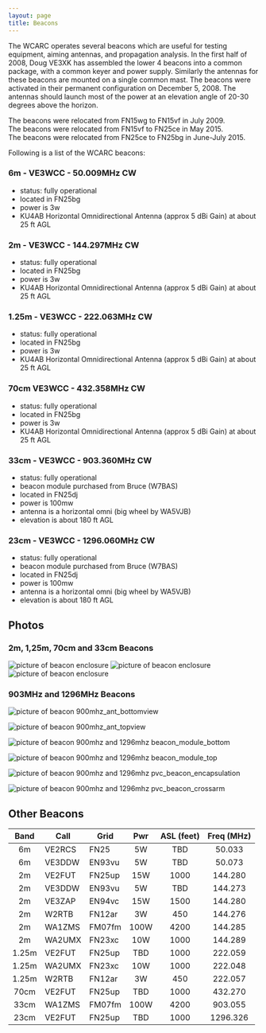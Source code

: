 ```yaml
---
layout: page
title: Beacons
---
```


The WCARC operates several beacons which are useful for testing equipment, aiming antennas, and propagation analysis.
In the first half of 2008, Doug VE3XK has assembled the lower 4 beacons into a common package, with a common keyer and
power supply. Similarly the antennas for these beacons are mounted on a single common mast. The beacons were activated
in their permanent configuration on December 5, 2008. The antennas should launch most of the power at an
elevation angle of 20-30 degrees above the horizon.

The beacons were relocated from FN15wg to FN15vf in July 2009.  
The beacons were relocated from FN15vf to FN25ce in May 2015.  
The beacons were relocated from FN25ce to FN25bg in June-July 2015.

Following is a list of the WCARC beacons:

### 6m - VE3WCC - 50.009MHz CW
* status: fully operational
* located in FN25bg
* power is 3w
* KU4AB Horizontal Omnidirectional Antenna (approx 5 dBi Gain) at about 25 ft AGL

### 2m - VE3WCC - 144.297MHz CW
* status: fully operational
* located in FN25bg
* power is 3w
* KU4AB Horizontal Omnidirectional Antenna (approx 5 dBi Gain) at about 25 ft AGL

### 1.25m - VE3WCC - 222.063MHz CW
* status: fully operational
* located in FN25bg
* power is 3w
* KU4AB Horizontal Omnidirectional Antenna (approx 5 dBi Gain) at about 25 ft AGL

### 70cm VE3WCC - 432.358MHz CW
* status: fully operational
* located in FN25bg
* power is 3w
* KU4AB Horizontal Omnidirectional Antenna (approx 5 dBi Gain) at about 25 ft AGL

### 33cm - VE3WCC - 903.360MHz CW
* status: fully operational
* beacon module purchased from Bruce (W7BAS)
* located in FN25dj
* power is 100mw
* antenna is a horizontal omni (big wheel by WA5VJB)
* elevation is about 180 ft AGL

### 23cm - VE3WCC - 1296.060MHz CW
* status: fully operational
* beacon module purchased from Bruce (W7BAS)
* located in FN25dj
* power is 100mw
* antenna is a horizontal omni (big wheel by WA5VJB)
* elevation is about 180 ft AGL

## Photos

### 2m, 1,25m, 70cm and 33cm Beacons

![picture of beacon enclosure](images/beaconants01.jpg)
![picture of beacon enclosure](images/beaconsontower01.jpg)
![picture of beacon enclosure](images/beaconenclosure01.jpg)

### 903MHz and 1296MHz Beacons

![picture of beacon 900mhz_ant_bottomview](images/900mhz_ant_bottom_01.jpg)

![picture of beacon 900mhz_ant_topview](images/900mhz_ant_top_01.jpg)

![picture of beacon 900mhz and 1296mhz beacon_module_bottom](images/beacon_module_bottom_01.jpg)

![picture of beacon 900mhz and 1296mhz beacon_module_top](images/beacon_module_top_01.jpg)

![picture of beacon 900mhz and 1296mhz pvc_beacon_encapsulation](images/pvc_beacon_encapsulation_01.jpg)

![picture of beacon 900mhz and 1296mhz pvc_beacon_crossarm](images/pvc_beacons_crossarm1.jpg)

## Other Beacons

| Band  | Call   | Grid   | Pwr  | ASL (feet) | Freq (MHz) |
|:-----:|--------|--------|:----:|:----------:|:----------:|
| 6m    | VE2RCS | FN25   | 5W   | TBD        | 50.033     |
| 6m    | VE3DDW | EN93vu | 5W   | TBD        | 50.073     |
| 2m    | VE2FUT | FN25up | 15W  | 1000       | 144.280    |
| 2m    | VE3DDW | EN93vu | 5W   | TBD        | 144.273    |
| 2m    | VE3ZAP | EN94vc | 15W  | 1500       | 144.280    |
| 2m    | W2RTB  | FN12ar | 3W   | 450        | 144.276    |
| 2m    | WA1ZMS | FM07fm | 100W | 4200       | 144.285    |
| 2m    | WA2UMX | FN23xc | 10W  | 1000       | 144.289    |
| 1.25m | VE2FUT | FN25up | TBD  | 1000       | 222.059    |
| 1.25m | WA2UMX | FN23xc | 10W  | 1000       | 222.048    |
| 1.25m | W2RTB  | FN12ar | 3W   | 450        | 222.057    |
| 70cm  | VE2FUT | FN25up | TBD  | 1000       | 432.270    |
| 33cm  | WA1ZMS | FM07fm | 100W | 4200       | 903.055    |
| 23cm  | VE2FUT | FN25up | TBD  | 1000       | 1296.326   |
